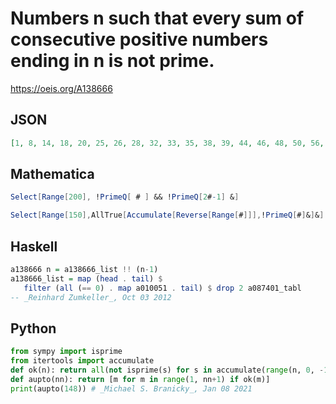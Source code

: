 # Numbers n such that every sum of consecutive positive numbers ending in n is not prime\.
https://oeis.org/A138666
## JSON
```JSON
[1, 8, 14, 18, 20, 25, 26, 28, 32, 33, 35, 38, 39, 44, 46, 48, 50, 56, 58, 60, 62, 63, 65, 68, 72, 74, 77, 78, 80, 81, 85, 86, 88, 92, 93, 94, 95, 98, 102, 104, 105, 108, 110, 111, 116, 118, 119, 122, 123, 124, 125, 128, 130, 133, 134, 138, 140, 143, 144, 145, 146, 148]
```
## Mathematica
```Mathematica
Select[Range[200], !PrimeQ[ # ] && !PrimeQ[2#-1] &]
```
```Mathematica
Select[Range[150],AllTrue[Accumulate[Reverse[Range[#]]],!PrimeQ[#]&]&] (* The program uses the AllTrue function from Mathematica version 10 *) (* _Harvey P. Dale_, Mar 18 2017 *)
```
## Haskell
```Haskell
a138666 n = a138666_list !! (n-1)
a138666_list = map (head . tail) $
   filter (all (== 0) . map a010051 . tail) $ drop 2 a087401_tabl
-- _Reinhard Zumkeller_, Oct 03 2012
```
## Python
```Python
from sympy import isprime
from itertools import accumulate
def ok(n): return all(not isprime(s) for s in accumulate(range(n, 0, -1)))
def aupto(nn): return [m for m in range(1, nn+1) if ok(m)]
print(aupto(148)) # _Michael S. Branicky_, Jan 08 2021
```
